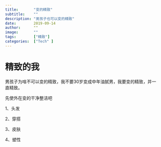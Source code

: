 ```yaml
---
title:       "变的精致"
subtitle:    ""
description: "男孩子也可以变的精致"
date:        2019-09-14
author:      ""
image:       ""
tags:        ["精致"]
categories:  ["Tech" ]
---
```


# 精致的我

男孩子为啥不可以变的精致，我不要30岁变成中年油腻男，我要变的精致，并一直精致。

先使外在变的干净整洁吧

1、头发

2、穿搭

3、皮肤

4、塑性

